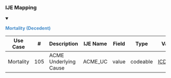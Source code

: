 ### IJE Mapping

<style>
 .context-menu {cursor: context-menu; color: #438bca;}
 .context-menu:hover {opacity: 0.5;}
</style>
<details open>

<summary>

<strong class='context-menu'> Mortality (Decedent) </strong>

</summary>
<table class='grid'>
<thead>
  <tr>
    <th style='text-align: center'><strong>Use Case</strong></th>
    <th><strong>#</strong></th>
    <th><strong>Description</strong></th>
    <th><strong>IJE Name</strong></th>
    <th><strong>Field</strong></th>
    <th><strong>Type</strong></th>
    <th><strong>Value Set/Comments</strong></th>
  </tr>
</thead>
<tbody>
<tr>
  <td style='text-align: center'>Mortality</td>
  <td>105</td>
  <td>ACME Underlying Cause</td>
  <td>ACME_UC</td>
  <td>value</td>
  <td>codeable</td>
  <td><a href='ValueSet-vrdr-icd10-causes-of-death-vs.html'>ICD10CausesOfDeathVS</a></td>
</tr>

</tbody>
</table>

</details>
<p></p>

